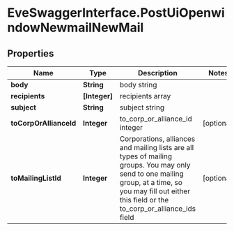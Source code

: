 # EveSwaggerInterface.PostUiOpenwindowNewmailNewMail

## Properties
Name | Type | Description | Notes
------------ | ------------- | ------------- | -------------
**body** | **String** | body string | 
**recipients** | **[Integer]** | recipients array | 
**subject** | **String** | subject string | 
**toCorpOrAllianceId** | **Integer** | to_corp_or_alliance_id integer | [optional] 
**toMailingListId** | **Integer** | Corporations, alliances and mailing lists are all types of mailing groups. You may only send to one mailing group, at a time, so you may fill out either this field or the to_corp_or_alliance_ids field | [optional] 


